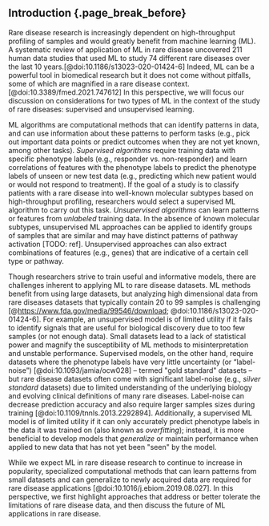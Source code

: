 ## Introduction {.page_break_before}

Rare disease research is increasingly dependent on high-throughput profiling of samples and would greatly benefit from machine learning (ML). 
A systematic review of application of ML in rare disease uncovered 211 human data studies that used ML to study 74 different rare diseases over the last 10 years.[@doi:10.1186/s13023-020-01424-6] 
Indeed, ML can be a powerful tool in biomedical research but it does not come without pitfalls, some of which are magnified in a rare disease context.[@doi:10.3389/fmed.2021.747612]
In this perspective, we will focus our discussion on considerations for two types of ML in the context of the study of rare diseases: supervised and unsupervised learning.

ML algorithms are computational methods that can identify patterns in data, and can use information about these patterns to perform tasks (e.g., pick out important data points or predict outcomes when they are not yet known, among other tasks). 
_Supervised algorithms_ require training data with specific phenotype labels (e.g., responder vs. non-responder) and learn correlations of features with the phenotype labels to predict the phenotype labels of unseen or new test data (e.g., predicting which new patient would or would not respond to treatment).
If the goal of a study is to classify patients with a rare disease into well-known molecular subtypes based on high-throughput profiling, researchers would select a supervised ML algorithm to carry out this task. 
_Unsupervised algorithms_ can learn patterns or features from _unlabeled_ training data.
In the absence of known molecular subtypes, unsupervised ML approaches can be applied to identify groups of samples that are similar and may have distinct patterns of pathway activation [TODO: ref].
Unsupervised approaches can also extract combinations of features (e.g., genes) that are indicative of a certain cell type or pathway.

Though researchers strive to train useful and informative models, there are challenges inherent to applying ML to rare disease datasets. 
ML methods benefit from using large datasets, but analyzing high dimensional data from rare diseases datasets that typically contain 20 to 99 samples is challenging [@https://www.fda.gov/media/99546/download; @doi:10.1186/s13023-020-01424-6].
For example, an unsupervised model is of limited utility if it fails to identify signals that are useful for biological discovery due to too few samples (or not enough data).
Small datasets lead to a lack of statistical power and magnify the susceptibility of ML methods to misinterpretation and unstable performance.
Supervised models, on the other hand, require datasets where the phenotype labels have very little uncertainty (or “label-noise”) [@doi:10.1093/jamia/ocw028] – termed "gold standard" datasets – but rare disease datasets often come with significant label-noise (e.g., _silver standard_ datasets) due to limited understanding of the underlying biology and evolving clinical definitions of many rare diseases. 
Label-noise can decrease prediction accuracy and also require larger samples sizes during training [@doi:10.1109/tnnls.2013.2292894].
Additionally, a supervised ML model is of limited utility if it can only accurately predict phenotype labels in the data it was trained on (also known as _overfitting_); instead, it is more beneficial to develop models that _generalize_ or maintain performance when applied to new data that has not yet been "seen" by the model.

While we expect ML in rare disease research to continue to increase in popularity, specialized computational methods that can learn patterns from small datasets and can generalize to newly acquired data are required for rare disease applications [@doi:10.1016/j.ebiom.2019.08.027]. 
In this perspective, we first highlight approaches that address or better tolerate the limitations of rare disease data, and then discuss the future of ML applications in rare disease.

